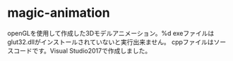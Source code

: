 # magic-animation
openGLを使用して作成した3Dモデルアニメーション。%d
exeファイルはglut32.dllがインストールされていないと実行出来ません。
cppファイルはソースコードです。Visual Studio2017で作成しました。
